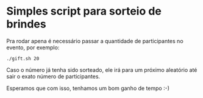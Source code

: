 # Simples script para sorteio de brindes

Pra rodar apena é necessário passar a quantidade de participantes no evento, por exemplo:

```shell
./gift.sh 20
```

Caso o número já tenha sido sorteado, ele irá para um próximo aleatório até sair o exato número de participantes.

Esperamos que com isso, tenhamos um bom ganho de tempo :-)
